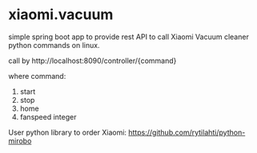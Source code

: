 # xiaomi.vacuum
simple spring boot app to provide rest API to call Xiaomi Vacuum cleaner python commands on linux.

call by http://localhost:8090/controller/{command}

where command:
1) start
2) stop
3) home
4) fanspeed integer

User python library to order Xiaomi:
https://github.com/rytilahti/python-mirobo
